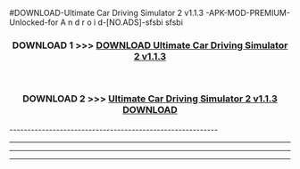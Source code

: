 #DOWNLOAD-Ultimate Car Driving Simulator 2 v1.1.3 -APK-MOD-PREMIUM-Unlocked-for A n d r o i d-[NO.ADS]-sfsbi sfsbi 



<div align="center">

<h3>DOWNLOAD 1 >>> <a href="https://t.co/FKmqrqFo6t??judul=Ultimate Car Driving Simulator 2 v1.1.3 ">DOWNLOAD Ultimate Car Driving Simulator 2 v1.1.3 </a></h3><br>

<h3>DOWNLOAD 2 >>> <a href="https://t.co/FKmqrqFo6t??judul=Ultimate Car Driving Simulator 2 v1.1.3 ">Ultimate Car Driving Simulator 2 v1.1.3  DOWNLOAD </a></h3>

</div>
----------------------------------------------------------

----------------------------------------------------------

----------------------------------------------------------

----------------------------------------------------------



